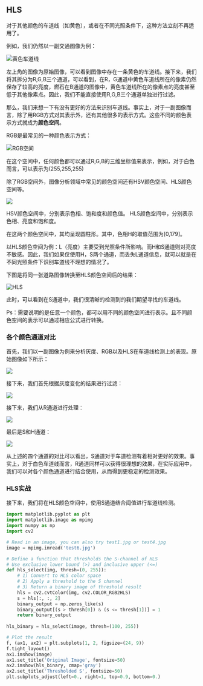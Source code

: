 ## HLS

对于其他颜色的车道线（如黄色），或者在不同光照条件下，这种方法立刻不再适用了。

例如，我们仍然以一副交通图像为例：

![黄色车道线](/assets/62.jpg)

左上角的图像为原始图像，可以看到图像中存在一条黄色的车道线。接下来，我们将其拆分为R,G,B三个通道，可以看到，在R，G通道中黄色车道线所在的像素仍然保存了较高的亮度，燃石在B通道的图像中，黄色车道线所在的像素点的亮度甚至低于其他像素点。因此，我们不能直接使用R,G,B三个通道单独进行过滤。

那么，我们来想一下有没有更好的方法来识别车道线。事实上，对于一副图像而言，除了用RGB方式对其表示外，还有其他很多的表示方式。这些不同的颜色表示方式就成为**颜色空间**。

RGB是最常见的一种颜色表示方式：

![RGB空间](/assets/63.jpg)

在这个空间中，任何颜色都可以通过R,G,B的三维坐标值来表示，例如，对于白色而言，可以表示为(255,255,255)

除了RGB空间外，图像分析领域中常见的颜色空间还有HSV颜色空间、HLS颜色空间等。

![](/assets/64.jpg)

HSV颜色空间中，分别表示色相、饱和度和颜色值。
HLS颜色空间中，分别表示色相、亮度和饱和度。

在这两个颜色空间中，其均呈现圆柱形。其中，色相H的取值范围为[0,179]。

以HLS颜色空间为例：L（亮度）主要受到光照条件所影响。而H和S通道则对亮度不敏感。因此，我们如果仅使用H，S两个通道，而丢失L通道信息，就可以就是在不同光照条件下识别车道线不理想的情况了。

下图是将同一张道路图像转换至HLS颜色空间后的结果：

![HLS](/assets/65.jpg)

此时，可以看到在S通道中，我们很清晰的检测到的我们期望寻找的车道线。

Ps：需要说明的是任意一个颜色，都可以用不同的颜色空间进行表示。且不同颜色空间的表示可以通过相应公式进行转换。

### 各个颜色通道对比

首先，我们以一副图像为例来分析灰度、RGB以及HLS在车道线检测上的表现。原始图像如下所示：

![](/assets/66.jpg)

接下来，我们首先根据灰度变化的结果进行过滤：

![](/assets/67.jpg)

接下来，我们从R通道进行处理：

![](/assets/68.jpg)

最后是S和H通道：

![](/assets/70.jpg)

从上述的四个通道的对比可以看出，S通道对于车道检测有着相对更好的效果。事实上，对于白色车道线而言，R通道同样可以获得很理想的效果，在实际应用中，我们可以对各个颜色通道进行结合使用，从而得到更稳定的检测效果。

### HLS实战

接下来，我们将在HLS颜色空间中，使用S通道结合阈值进行车道线检测。

```python
import matplotlib.pyplot as plt
import matplotlib.image as mpimg
import numpy as np
import cv2

# Read in an image, you can also try test1.jpg or test4.jpg
image = mpimg.imread('test6.jpg') 

# Define a function that thresholds the S-channel of HLS
# Use exclusive lower bound (>) and inclusive upper (<=)
def hls_select(img, thresh=(0, 255)):
    # 1) Convert to HLS color space
    # 2) Apply a threshold to the S channel
    # 3) Return a binary image of threshold result
    hls = cv2.cvtColor(img, cv2.COLOR_RGB2HLS)
    s = hls[:, :, 2]
    binary_output = np.zeros_like(s)
    binary_output[(s > thresh[0]) & (s <= thresh[1])] = 1
    return binary_output
    
hls_binary = hls_select(image, thresh=(100, 255))

# Plot the result
f, (ax1, ax2) = plt.subplots(1, 2, figsize=(24, 9))
f.tight_layout()
ax1.imshow(image)
ax1.set_title('Original Image', fontsize=50)
ax2.imshow(hls_binary, cmap='gray')
ax2.set_title('Thresholded S', fontsize=50)
plt.subplots_adjust(left=0., right=1, top=0.9, bottom=0.)
```


















